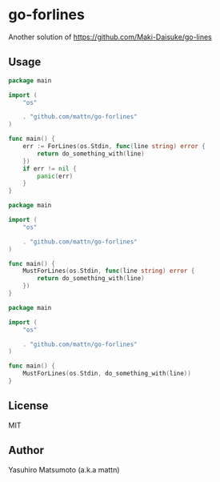 # go-forlines

Another solution of https://github.com/Maki-Daisuke/go-lines

## Usage

```go
package main

import (
	"os"

	. "github.com/mattn/go-forlines"
)

func main() {
	err := ForLines(os.Stdin, func(line string) error {
		return do_something_with(line)
	})
	if err != nil {
		panic(err)
	}
}
```

```go
package main

import (
	"os"

	. "github.com/mattn/go-forlines"
)

func main() {
	MustForLines(os.Stdin, func(line string) error {
		return do_something_with(line)
	})
}
```

```go
package main

import (
	"os"

	. "github.com/mattn/go-forlines"
)

func main() {
	MustForLines(os.Stdin, do_something_with(line))
}
```

## License

MIT

## Author

Yasuhiro Matsumoto (a.k.a mattn)

